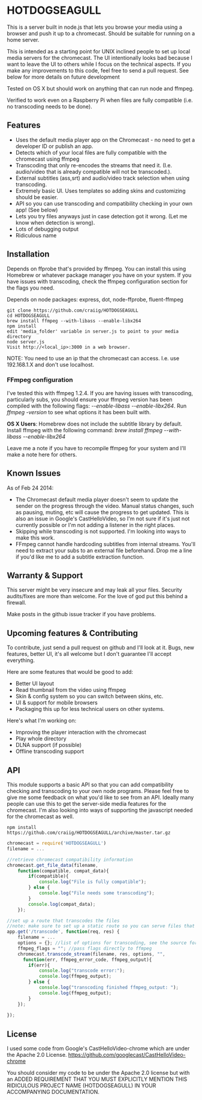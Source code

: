 
# HOTDOGSEAGULL #
This is a server built in node.js that lets you browse your media using a browser and push it up to a chromecast. Should be suitable for running on a home server. 

This is intended as a starting point for UNIX inclined people to set up local media servers for the chromecast. The UI intentionally looks bad because I want to leave the UI to others while I focus on the technical aspects. If you make any improvements to this code, feel free to send a pull request. See below for more details on future development 

Tested on OS X but should work on anything that can run node and ffmpeg.

Verified to work even on a Raspberry Pi when files are fully compatible (i.e. no transcoding needs to be done).

## Features ##
 * Uses the default media player app on the Chromecast - no need to get a developer ID or publish an app.
 * Detects which of your local files are fully compatible with the chromecast using ffmpeg
 * Transcoding that only re-encodes the streams that need it. (I.e. audio/video that is already compatible will not be transcoded.).
 * External subtitles (ass,srt) and audio/video track selection when using transcoding.
 * Extremely basic UI. Uses templates so adding skins and customizing should be easier.
 * API so you can use transcoding and compatibility checking in your own app! (See below)
 * Lets you try files anyways just in case detection got it wrong. (Let me know when detection is wrong).
 * Lots of debugging output
 * Ridiculous name

## Installation ##
Depends on ffprobe that's provided by ffmpeg. You can install this using Homebrew or whatever package manager you have on your system. If you have issues with transcoding, check the ffmpeg configuration section for the flags you need.

Depends on node packages: express, dot, node-ffprobe, fluent-ffmpeg

```
git clone https://github.com/craiig/HOTDOGSEAGULL
cd HOTDOGSEAGULL
brew install ffmpeg --with-libass --enable-libx264
npm install
edit 'media_folder' variable in server.js to point to your media directory
node server.js
Visit http://<local_ip>:3000 in a web browser.
```
NOTE: You need to use an ip that the chromecast can access. I.e. use 192.168.1.X and don't use localhost.

### FFmpeg configuration ###
I've tested this with ffmpeg 1.2.4. If you are having issues with transcoding, particularly subs, you should ensure your ffmpeg version has been compiled with the following flags: *--enable-libass --enable-libx264*. Run *ffmpeg -version* to see what options it has been built with. 

**OS X Users**: Homebrew does not include the subtitle library by default. Install ffmpeg with the following command: *brew install ffmpeg --with-libass --enable-libx264*

Leave me a note if you have to recompile ffmpeg for your system and I'll make a note here for others.

## Known Issues ##
As of Feb 24 2014:
 * The Chromecast default media player doesn't seem to update the sender on the progress through the video. Manual status changes, such as pausing, muting, etc will cause the progress to get updated. This is also an issue in Google's CastHelloVideo, so I'm not sure if it's just not currently possible or I'm not adding a listener in the right places.
 * Skipping while transcoding is not supported. I'm looking into ways to make this work.
 * FFmpeg cannot handle hardcoding subtitles from internal streams. You'll need to extract your subs to an external file beforehand. Drop me a line if you'd like me to add a subtitle extraction function.

## Warranty & Support ##
This server might be very insecure and may leak all your files. Security audits/fixes are more than welcome. For the love of god put this behind a firewall.

Make posts in the github issue tracker if you have problems.

## Upcoming features & Contributing ##
To contribute, just send a pull request on github and I'll look at it. Bugs, new features, better UI, it's all welcome but I don't guarantee I'll accept everything.

Here are some features that would be good to add:
 * Better UI layout
 * Read thumbnail from the video using ffmpeg
 * Skin & config system so you can switch between skins, etc.
 * UI & support for mobile browsers
 * Packaging this up for less technical users on other systems.

Here's what I'm working on:
 * Improving the player interaction with the chromecast
 * Play whole directory
 * DLNA support (if possible)
 * Offline transcoding support

## API ##
This module supports a basic API so that you can add compatibility checking and transcoding to your own node programs. Please feel free to give me some feedback on what you'd like to see from an API. Ideally many people can use this to get the server-side media features for the chromecast. I'm also looking into ways of supporting the javascript needed for the chromecast as well.

```
npm install https://github.com/craiig/HOTDOGSEAGULL/archive/master.tar.gz
```

```javascript
chromecast = require('HOTDOGSEAGULL')
filename = ...

//retrieve chromecast compatibility information
chromecast.get_file_data(filename,
	function(compatible, compat_data){
		if(compatible){
			console.log("File is fully compatible");
		} else {
			console.log("File needs some transcoding");
		}
		console.log(compat_data);	
	});

//set up a route that transcodes the files
//note: make sure to set up a static route so you can serve files that are fully compatible
app.get('/transcode', function(req, res) {
	filename = ...
	options = {}; //list of options for transcoding, see the source for more details
	ffmpeg_flags = ""; //pass flags directly to ffmpeg
	chromecast.transcode_stream(filename, res, options, "", 
	  function(err, ffmpeg_error_code, ffmpeg_output){
		if(err){
			console.log("transcode error:");
			console.log(ffmpeg_output);
		} else {
			console.log("transcoding finished ffmpeg_output: ");
			console.log(ffmpeg_output);
		}
	});
 
});
```

## License ##
I used some code from Google's CastHelloVideo-chrome which are under the Apache 2.0 License. https://github.com/googlecast/CastHelloVideo-chrome

You should consider my code to be under the Apache 2.0 license but with an ADDED REQUIREMENT THAT YOU MUST EXPLICITLY MENTION THIS RIDICULOUS PROJECT NAME (HOTDOGSEAGULL) IN YOUR ACCOMPANYING DOCUMENTATION.